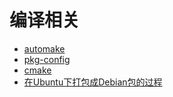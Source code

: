# 编译相关

* [automake](automake/readme.md)
* [pkg-config](pkg-config.md)
* [cmake](cmake/readme.md)
* [在Ubuntu下打包成Debian包的过程](ubuntu.deb.md)
